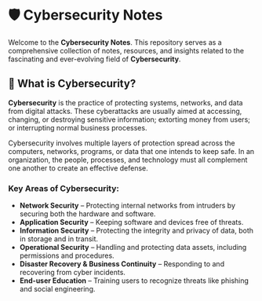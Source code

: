 # 🛡️ Cybersecurity Notes

Welcome to the **Cybersecurity Notes**. This repository serves as a comprehensive collection of notes, resources, and insights related to the fascinating and ever-evolving field of **Cybersecurity**.

## 📌 What is Cybersecurity?

**Cybersecurity** is the practice of protecting systems, networks, and data from digital attacks. These cyberattacks are usually aimed at accessing, changing, or destroying sensitive information; extorting money from users; or interrupting normal business processes.

Cybersecurity involves multiple layers of protection spread across the computers, networks, programs, or data that one intends to keep safe. In an organization, the people, processes, and technology must all complement one another to create an effective defense.

### Key Areas of Cybersecurity:

- **Network Security** – Protecting internal networks from intruders by securing both the hardware and software.
- **Application Security** – Keeping software and devices free of threats.
- **Information Security** – Protecting the integrity and privacy of data, both in storage and in transit.
- **Operational Security** – Handling and protecting data assets, including permissions and procedures.
- **Disaster Recovery & Business Continuity** – Responding to and recovering from cyber incidents.
- **End-user Education** – Training users to recognize threats like phishing and social engineering.

